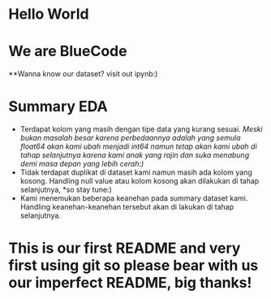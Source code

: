 # Hello World
# We are BlueCode 

**Wanna know our dataset? visit out ipynb:)

# Summary EDA
- Terdapat kolom yang masih dengan tipe data yang kurang sesuai. *Meski bukan masalah besar karena perbedaannya adalah yang semula float64 akan kami ubah menjadi int64 namun tetap akan kami ubah di tahap selanjutnya karena kami anak yang rajin dan suka menabung demi masa depan yang lebih cerah:)*
- Tidak terdapat duplikat di dataset kami namun masih ada kolom yang kosong. Handling null value atau kolom kosong akan dilakukan di tahap selanjutnya, *so stay tune:)
- Kami menemukan beberapa keanehan pada summary dataset kami. Handling keanehan-keanehan tersebut akan di lakukan di tahap selanjutnya. 

# This is our first README and very first using git so please bear with us our imperfect README, big thanks!